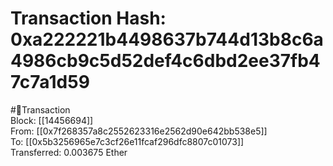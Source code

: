 
Transaction Hash: 0xa222221b4498637b744d13b8c6a4986cb9c5d52def4c6dbd2ee37fb47c7a1d59
====================================================================================
  
#💸Transaction  
Block: [[14456694]]  
From: [[0x7f268357a8c2552623316e2562d90e642bb538e5]]  
To: [[0x5b3256965e7c3cf26e11fcaf296dfc8807c01073]]  
Transferred: 0.003675 Ether